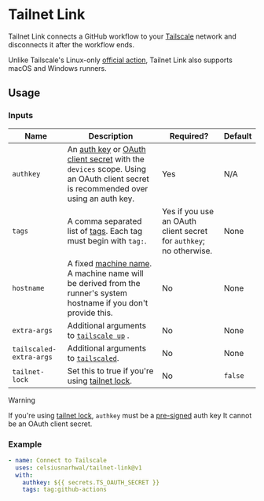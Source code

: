 # Tailnet Link

Tailnet Link connects a GitHub workflow to your [Tailscale](https://tailscale.com) network and disconnects it after the
workflow ends.

Unlike Tailscale's Linux-only [official action](https://github.com/tailscale/github-action), Tailnet Link also supports
macOS and Windows runners.

## Usage

### Inputs

| **Name**                | **Description**                                                                                                                                                                                                            | **Required?**                                                      | **Default** |
|-------------------------|----------------------------------------------------------------------------------------------------------------------------------------------------------------------------------------------------------------------------|--------------------------------------------------------------------|-------------|
| `authkey`               | An [auth key](https://tailscale.com/kb/1085/auth-keys) or [OAuth client secret](https://tailscale.com/kb/1215/oauth-clients) with the `devices` scope. Using an OAuth client secret is recommended over using an auth key. | Yes                                                                | N/A         |
| `tags`                  | A comma separated list of [tags](https://tailscale.com/kb/1068/tags). Each tag must begin with `tag:`.                                                                                                                     | Yes if you use an OAuth client secret for `authkey`; no otherwise. | None        |
| `hostname`              | A fixed [machine name](https://tailscale.com/kb/1098/machine-names). A machine name will be derived from the runner's system hostname if you don't provide this.                                                           | No                                                                 | None        |
| `extra-args`            | Additional arguments to [`tailscale up`](https://tailscale.com/kb/1241/tailscale-up)  .                                                                                                                                    | No                                                                 | None        |
| `tailscaled-extra-args` | Additional arguments to [`tailscaled`](https://tailscale.com/kb/1278/tailscaled#flags-to-tailscaled).                                                                                                                      | No                                                                 | None        |
| `tailnet-lock`          | Set this to true if you're using [tailnet lock](https://tailscale.com/kb/1226/tailnet-lock).                                                                                                                               | No                                                                 | `false`     |

>[!WARNING]
> If you're using [tailnet lock](https://tailscale.com/kb/1226/tailnet-lock), `authkey` must be a [pre-signed](https://tailscale.com/kb/1226/tailnet-lock?q=pre+signed#add-a-node-using-a-pre-signed-auth-key) auth key It cannot be an OAuth client secret.

### Example

```yaml
- name: Connect to Tailscale
  uses: celsiusnarhwal/tailnet-link@v1
  with:
    authkey: ${{ secrets.TS_OAUTH_SECRET }}
    tags: tag:github-actions
```